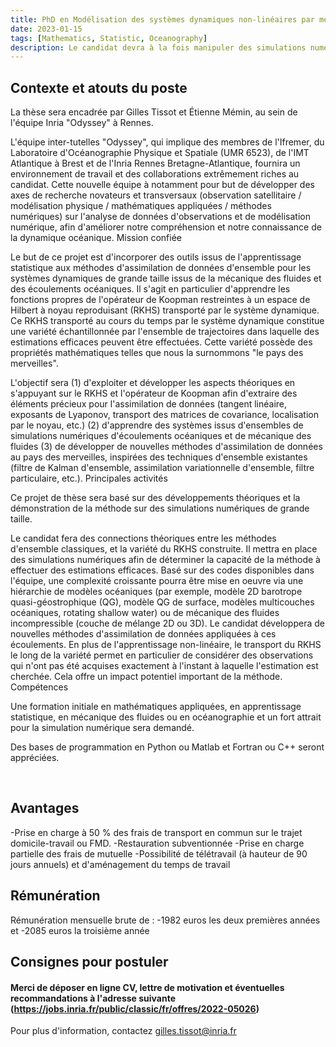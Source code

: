 ```yaml
---
title: PhD en Modélisation des systèmes dynamiques non-linéaires par méthodes d'ensemble dans des espaces à noyaux reproduisants via l'opérateur de Koopman.
date: 2023-01-15
tags: [Mathematics, Statistic, Oceanography]
description: Le candidat devra à la fois manipuler des simulations numériques de taille modérées à grandes 2D et 3D.
---
```


## Contexte et atouts du poste

La thèse sera encadrée par Gilles Tissot et Étienne Mémin, au sein de l'équipe Inria "Odyssey" à Rennes.

L'équipe inter-tutelles "Odyssey", qui implique des membres de l'Ifremer, du Laboratoire d'Océanographie Physique et Spatiale (UMR 6523), de l'IMT Atlantique à Brest et de l'Inria Rennes Bretagne-Atlantique, fournira un environnement de travail et des collaborations extrêmement riches au candidat. Cette nouvelle équipe à notamment pour but de développer des axes de recherche novateurs et transversaux (observation satellitaire / modélisation physique / mathématiques appliquées / méthodes numériques) sur l'analyse de données d'observations et de modélisation numérique, afin d'améliorer notre compréhension et notre connaissance de la dynamique océanique.
Mission confiée

Le but de ce projet est d'incorporer des outils issus de l'apprentissage statistique aux méthodes d'assimilation de données d'ensemble pour les systèmes dynamiques de grande taille issus de la mécanique des fluides et des écoulements océaniques. Il s'agit en particulier d'apprendre les fonctions propres de l'opérateur de Koopman restreintes à un espace de Hilbert à noyau reproduisant (RKHS) transporté par le système dynamique. Ce RKHS transporté au cours du temps par le système dynamique constitue une variété échantillonnée par l'ensemble de trajectoires dans laquelle des estimations efficaces peuvent être effectuées. Cette variété possède des propriétés mathématiques telles que nous la surnommons "le pays des merveilles".

L'objectif sera (1) d'exploiter et développer les aspects théoriques en s'appuyant sur le RKHS et l'opérateur de Koopman afin d'extraire des éléments précieux pour l'assimilation de données (tangent linéaire, exposants de Lyaponov, transport des matrices de covariance, localisation par le noyau, etc.) (2) d'apprendre des systèmes issus d'ensembles de simulations numériques d'écoulements océaniques et de mécanique des fluides (3) de développer de nouvelles méthodes d'assimilation de données au pays des merveilles, inspirées des techniques d'ensemble existantes (filtre de Kalman d'ensemble, assimilation variationnelle d'ensemble, filtre particulaire, etc.).
Principales activités

Ce projet de thèse sera basé sur des développements théoriques et la démonstration de la méthode sur des simulations numériques de grande taille.

Le candidat fera des connections théoriques entre les méthodes d'ensemble classiques, et la variété du RKHS construite. Il mettra en place des simulations numériques afin de déterminer la capacité de la méthode à effectuer des estimations efficaces. Basé sur des codes disponibles dans l'équipe, une complexité croissante pourra être mise en oeuvre via une hiérarchie de modèles océaniques (par exemple, modèle 2D barotrope quasi-géostrophique (QG), modèle QG de surface, modèles multicouches océaniques, rotating shallow water) ou de mécanique des fluides incompressible (couche de mélange 2D ou 3D). Le candidat développera de nouvelles méthodes d'assimilation de données appliquées à ces écoulements. En plus de l'apprentissage non-linéaire, le transport du RKHS le long de la variété permet en particulier de considérer des observations qui n'ont pas été acquises exactement à l'instant à laquelle l'estimation est cherchée. Cela offre un impact potentiel important de la méthode.
Compétences

Une formation initiale en mathématiques appliquées, en apprentissage statistique, en mécanique des fluides ou en océanographie et un fort attrait pour la simulation numérique sera demandé.

Des bases de programmation en Python ou Matlab et Fortran ou C++ seront appréciées.

 
## Avantages

-Prise en charge à 50 % des frais de transport en commun sur le trajet domicile-travail ou FMD.
-Restauration subventionnée
-Prise en charge partielle des frais de mutuelle
-Possibilité de télétravail (à hauteur de 90 jours annuels) et d'aménagement du temps de travail

## Rémunération

Rémunération mensuelle brute de :
-1982 euros les deux premières années et
-2085 euros la troisième année

## Consignes pour postuler

#### Merci de déposer en ligne CV, lettre de motivation et éventuelles recommandations à l'adresse suivante (https://jobs.inria.fr/public/classic/fr/offres/2022-05026) 

Pour plus d'information, contactez gilles.tissot@inria.fr

